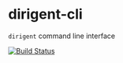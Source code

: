 # dirigent-cli
`dirigent` command line interface 

[![Build Status](https://travis-ci.org/weitenghuang/dirigent-cli.svg?branch=master)](https://travis-ci.org/weitenghuang/dirigent-cli)  
